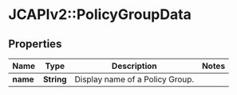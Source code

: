 # JCAPIv2::PolicyGroupData

## Properties
Name | Type | Description | Notes
------------ | ------------- | ------------- | -------------
**name** | **String** | Display name of a Policy Group. | 

